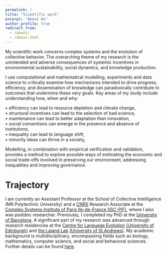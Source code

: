 ```yaml
---
permalink: /
title: "Scientific work"
excerpt: "About me"
author_profile: true
redirect_from:
  - /about/
  - /about.html
---
```


My scientific work concerns complex systems and the evolution of collective behavior. The overarching theme of my research is the unintended and adverse consequences of systemic incentives in environmental sustainability, social dynamics, and knowledge production.

I use computational and mathematical modelling, experiments and data science to critically examine how mechanisms intended to drive progress, efficiency, and dissemination of knowledge can paradoxically contribute to outcomes that undermine these very goals. Key areas of my study include understanding how, when and why:

•	efficiency can lead to resource depletion and climate change, \
•	structural incentives can lead to the selection of bad science, \
•	maintenance can lead to better adaptation than innovation, \
•	social conventions can emerge in the presence and absence of institutions, \
•	inequality can lead to language shift, \
•	minority ideas can thrive in a society,

Modelling, in combination with empirical verification and validation, provides a method to explore possible ways of estimating the economic and social trade-offs involved in preserving our environment, addressing inequalities and improving governance.

Trajectory
======
I am currently an Assistant Professor at the School of Collective Intelligence (M6 Polytechnic University) and a <a href="https://www.cnrs.fr/en">CNRS</a> Research Associate at the <a href="https://iscpif.fr/">Complex Systems Institute of Paris Ile-de-France (ISC-PIF)</a>, where I also was postdoc researcher. Previously, I completed my PhD at the <a href="https://www.uab.cat/en/">University of Barcelona</a>. A significant part of my research was advanced through research residencies at the <a href="http://www.lel.ed.ac.uk/cle/">Centre for Language Evolution</a> <a href="https://www.ed.ac.uk/">(University of Edinburgh)</a> and <a href="https://lalandlab.st-andrews.ac.uk/">the Laland Lab</a> <a href="https://www.st-andrews.ac.uk/">(University of St.Andrews)</a>. My academic background is multidisciplinary, encompassing fields such as biology, mathematics, computer science, and social and behavioral sciences. Further details can be found <a href="https://jsegoviamartin.github.io/cv/">here</a>.

<!--
<head>
    <meta charset="utf-8">
    <meta name="viewport" content="width=device-width, initial-scale=1.0">
    <title>Spread of variants in a microcommunity</title>
  </head>
  <body>
  <p>  These visualizations illustrate the emergence of shared cultrual conventions in 16-agent micro-societies using an agent-based model as described in Segovia Martín, J., Walker, B., Fay, N. & Tamariz, M. (2019). "Network connectivity dynamics affect the evolution of culturally transmitted variants". </P>
  <p>  Rows represent rounds, columns represent agents and colors represent varaint choice. We show results for three levels of content bias and three levels of population connectivity dynamics.</p>
  <style> body {padding: 0; margin: 0;} </style>
  <script src="p5.js"></script>
  <script src="p5.dom.js"></script>
  <script src="p5.sound.js"></script>
  <script src="sketch.js"></script>
  </body>

</html> -->
